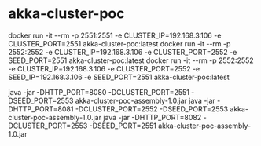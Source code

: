 # akka-cluster-poc

docker run -it --rm -p 2551:2551 -e CLUSTER_IP=192.168.3.106 -e CLUSTER_PORT=2551 akka-cluster-poc:latest
docker run -it --rm -p 2552:2552 -e CLUSTER_IP=192.168.3.106 -e CLUSTER_PORT=2552 -e SEED_PORT=2551 akka-cluster-poc:latest
docker run -it --rm -p 2552:2552 -e CLUSTER_IP=192.168.3.106 -e CLUSTER_PORT=2552 -e SEED_IP=192.168.3.106 -e SEED_PORT=2551 akka-cluster-poc:latest



java -jar -DHTTP_PORT=8080 -DCLUSTER_PORT=2551 -DSEED_PORT=2553 akka-cluster-poc-assembly-1.0.jar
java -jar -DHTTP_PORT=8081 -DCLUSTER_PORT=2552 -DSEED_PORT=2553 akka-cluster-poc-assembly-1.0.jar
java -jar -DHTTP_PORT=8082 -DCLUSTER_PORT=2553 -DSEED_PORT=2551 akka-cluster-poc-assembly-1.0.jar
